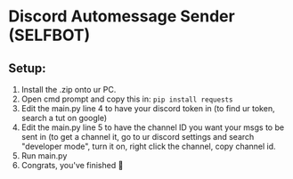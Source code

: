 # Discord Automessage Sender (SELFBOT)

## Setup:
1. Install the .zip onto ur PC.
2. Open cmd prompt and copy this in: `pip install requests`
3. Edit the main.py line 4 to have your discord token in (to find ur token, search a tut on google)
4. Edit the main.py line 5 to have the channel ID you want your msgs to be sent in (to get a channel it, go to ur discord settings and search "developer mode", turn it on, right click the channel, copy channel id.
5. Run main.py
6. Congrats, you've finished 🎉
